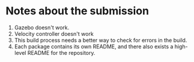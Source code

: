 # Notes about the submission

<ol>
    <li> Gazebo doesn't work.
    <li>Velocity controller doesn't work
    <li>This build process needs a better way to check for errors in the build.
    <li> Each package contains its own README, and there also exists a high-level README for the repository.
</ol>
